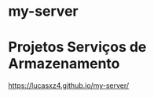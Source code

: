 # my-server
 <h1>Projetos Serviços de Armazenamento</h1>
 <a href="https://lucasxz4.github.io/my-server/" target="_black">https://lucasxz4.github.io/my-server/</a>
